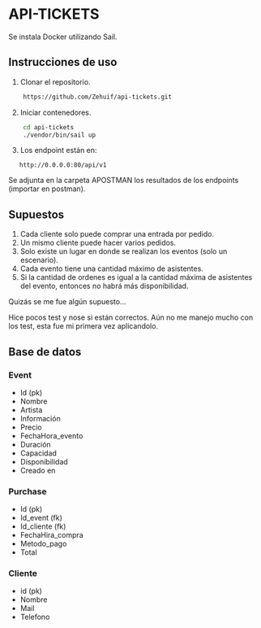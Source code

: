 # API-TICKETS

Se instala Docker utilizando Sail.

## Instrucciones de uso

1) Clonar el repositorio.
```bash
    https://github.com/Zehuif/api-tickets.git
```
2) Iniciar contenedores.
```bash
    cd api-tickets
    ./vendor/bin/sail up
```
3) Los endpoint están en:
```url
   http://0.0.0.0:80/api/v1
```
Se adjunta en la carpeta APOSTMAN los resultados de los endpoints (importar en postman).

## Supuestos
1) Cada cliente solo puede comprar una entrada por pedido.
2) Un mismo cliente puede hacer varios pedidos.
3) Solo existe un lugar en donde se realizan los eventos (solo un escenario).
4) Cada evento tiene una cantidad máximo de asistentes.
5) Si la cantidad de ordenes es igual a la cantidad máxima de asistentes del evento, entonces no habrá más disponibilidad.

Quizás se me fue algún supuesto...

Hice pocos test y nose si están correctos. Aún no me manejo mucho con los test, esta fue mi primera vez aplicandolo.

## Base de datos
### Event
- Id (pk)
- Nombre
- Artista
- Información 
- Precio
- FechaHora_evento
- Duración 
- Capacidad
- Disponibilidad
- Creado en

### Purchase
- Id (pk)
- Id_event (fk)
- Id_cliente (fk)
- FechaHira_compra
- Metodo_pago
- Total

### Cliente
- id (pk)
- Nombre
- Mail
- Telefono
